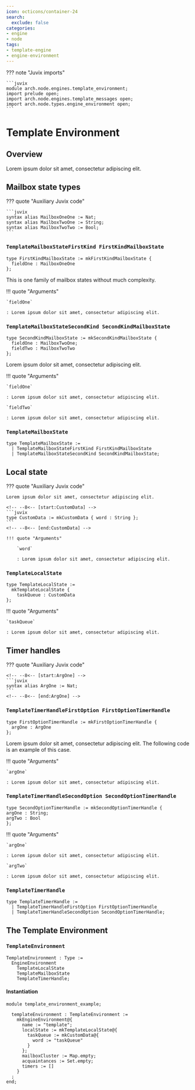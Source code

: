 ```yaml
---
icon: octicons/container-24
search:
  exclude: false
categories:
- engine
- node
tags:
- template-engine
- engine-environment
---
```


??? note "Juvix imports"

    ```juvix
    module arch.node.engines.template_environment;
    import prelude open;
    import arch.node.engines.template_messages open;
    import arch.node.types.engine_environment open;
    ```

# Template Environment

## Overview

Lorem ipsum dolor sit amet, consectetur adipiscing elit.

## Mailbox state types

??? quote "Auxiliary Juvix code"

    ```juvix
    syntax alias MailboxOneOne := Nat;
    syntax alias MailboxTwoOne := String;
    syntax alias MailboxTwoTwo := Bool;
    ```

### `TemplateMailboxStateFirstKind FirstKindMailboxState`

<!-- --8<-- [start:FirstKindMailboxState] -->
```juvix
type FirstKindMailboxState := mkFirstKindMailboxState {
  fieldOne : MailboxOneOne
};
```
<!-- --8<-- [end:FirstKindMailboxState] -->

This is one family of mailbox states without much complexity.

!!! quote "Arguments"

    `fieldOne`

    : Lorem ipsum dolor sit amet, consectetur adipiscing elit.


### `TemplateMailboxStateSecondKind SecondKindMailboxState`

<!-- --8<-- [start:SecondKindMailboxState] -->
```juvix
type SecondKindMailboxState := mkSecondKindMailboxState {
  fieldOne : MailboxTwoOne;
  fieldTwo : MailboxTwoTwo
};
```
<!-- --8<-- [end:SecondKindMailboxState] -->

Lorem ipsum dolor sit amet, consectetur adipiscing elit.

!!! quote "Arguments"

    `fieldOne`

    : Lorem ipsum dolor sit amet, consectetur adipiscing elit.

    `fieldTwo`

    : Lorem ipsum dolor sit amet, consectetur adipiscing elit.

### `TemplateMailboxState`

<!-- --8<-- [start:TemplateMailboxState] -->
```juvix
type TemplateMailboxState :=
  | TemplateMailboxStateFirstKind FirstKindMailboxState
  | TemplateMailboxStateSecondKind SecondKindMailboxState;
```
<!-- --8<-- [end:TemplateMailboxState] -->

## Local state

??? quote "Auxiliary Juvix code"

    Lorem ipsum dolor sit amet, consectetur adipiscing elit.

    <!-- --8<-- [start:CustomData] -->
    ```juvix
    type CustomData := mkCustomData { word : String };
    ```
    <!-- --8<-- [end:CustomData] -->

    !!! quote "Arguments"

        `word`

        : Lorem ipsum dolor sit amet, consectetur adipiscing elit.

### `TemplateLocalState`

<!-- --8<-- [start:TemplateLocalState] -->
```juvix
type TemplateLocalState :=
  mkTemplateLocalState {
    taskQueue : CustomData
};
```
<!-- --8<-- [end:TemplateLocalState] -->

!!! quote "Arguments"

    `taskQueue`

    : Lorem ipsum dolor sit amet, consectetur adipiscing elit.

## Timer handles

??? quote "Auxiliary Juvix code"

    <!-- --8<-- [start:ArgOne] -->
    ```juvix
    syntax alias ArgOne := Nat;
    ```
    <!-- --8<-- [end:ArgOne] -->

### `TemplateTimerHandleFirstOption FirstOptionTimerHandle`

<!-- --8<-- [start:FirstOptionTimerHandle] -->
```juvix
type FirstOptionTimerHandle := mkFirstOptionTimerHandle {
  argOne : ArgOne
};
```
<!-- --8<-- [end:FirstOptionTimerHandle] -->

Lorem ipsum dolor sit amet, consectetur adipiscing elit. The following code is
an example of this case.

!!! quote "Arguments"

    `argOne`

    : Lorem ipsum dolor sit amet, consectetur adipiscing elit.

### `TemplateTimerHandleSecondOption SecondOptionTimerHandle`

<!-- --8<-- [start:SecondOptionTimerHandle] -->
```juvix
type SecondOptionTimerHandle := mkSecondOptionTimerHandle {
argOne : String;
argTwo : Bool
};
```
<!-- --8<-- [end:SecondOptionTimerHandle] -->

!!! quote "Arguments"

    `argOne`

    : Lorem ipsum dolor sit amet, consectetur adipiscing elit.

    `argTwo`

    : Lorem ipsum dolor sit amet, consectetur adipiscing elit.

### `TemplateTimerHandle`

<!-- --8<-- [start:TemplateTimerHandle] -->
```juvix
type TemplateTimerHandle :=
  | TemplateTimerHandleFirstOption FirstOptionTimerHandle
  | TemplateTimerHandleSecondOption SecondOptionTimerHandle;
```
<!-- --8<-- [end:TemplateTimerHandle] -->

## The Template Environment

### `TemplateEnvironment`

<!-- --8<-- [start:TemplateEnvironment] -->
```juvix
TemplateEnvironment : Type :=
  EngineEnvironment
    TemplateLocalState
    TemplateMailboxState
    TemplateTimerHandle;
```
<!-- --8<-- [end:TemplateEnvironment] -->

#### Instantiation

<!-- --8<-- [start:templateEnvironment] -->
```juvix extract-module-statements
module template_environment_example;

  templateEnvironment : TemplateEnvironment :=
    mkEngineEnvironment@{
      name := "template";
      localState := mkTemplateLocalState@{
        taskQueue := mkCustomData@{
          word := "taskQueue"
        }
      };
      mailboxCluster := Map.empty;
      acquaintances := Set.empty;
      timers := []
    }
  ;
end;
```
<!-- --8<-- [end:templateEnvironment] -->
